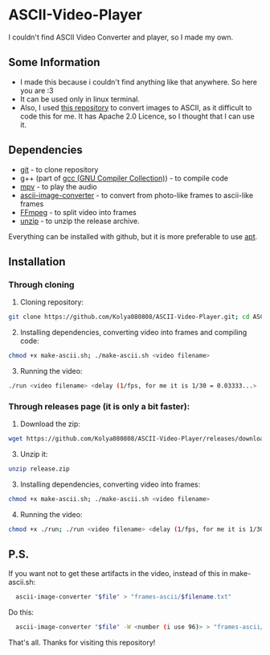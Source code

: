 # ASCII-Video-Player
I couldn't find ASCII Video Converter and player, so I made my own. 


## Some Information
- I made this because i couldn't find anything like that anywhere. So here you are :3
- It can be used only in linux terminal.
- Also, I used [this repository](https://github.com/TheZoraiz/ascii-image-converter) to convert images to ASCII, as it difficult to code this for me. It has Apache 2.0 Licence, so I thought that I can use it. 


## Dependencies

- [git](https://github.com/git/git) - to clone repository
- g++ (part of [gcc (GNU Compiler Collection)](https://github.com/gcc-mirror/gcc)) - to compile code
- [mpv](https://github.com/mpv-player/mpv) - to play the audio
- [ascii-image-converter](https://github.com/TheZoraiz/ascii-image-converter) - to convert from photo-like frames to ascii-like frames
- [FFmpeg](https://github.com/FFmpeg/FFmpeg) - to split video into frames
- [unzip](https://github.com/LuaDist/unzip) - to unzip the release archive.

Everything can be installed with github, but it is more preferable to use [apt](https://github.com/Debian/apt).

## Installation 

### Through cloning

1. Cloning repository:
```bash
git clone https://github.com/Kolya080808/ASCII-Video-Player.git; cd ASCII-Video-Player
```
2. Installing dependencies, converting video into frames and compiling code:
```bash
chmod +x make-ascii.sh; ./make-ascii.sh <video filename>
```
3. Running the video:
```bash
./run <video filename> <delay (1/fps, for me it is 1/30 = 0.03333...>
```

### Through releases page (it is only a bit faster):

1. Download the zip:
```bash
wget https://github.com/Kolya080808/ASCII-Video-Player/releases/download/v1.0/release.zip
```
3. Unzip it:
```bash
unzip release.zip
```
3. Installing dependencies, converting video into frames:
```bash
chmod +x make-ascii.sh; ./make-ascii.sh <video filename>
```
4. Running the video:
```bash
chmod +x ./run; ./run <video filename> <delay (1/fps, for me it is 1/30 = 0.03333...>
```

## P.S.

If you want not to get these artifacts in the video, instead of this in make-ascii.sh:
```bash
  ascii-image-converter "$file" > "frames-ascii/$filename.txt"
```
Do this:
```bash
  ascii-image-converter "$file" -W <number (i use 96)> > "frames-ascii/$filename.txt"
```


That's all. Thanks for visiting this repository! 
